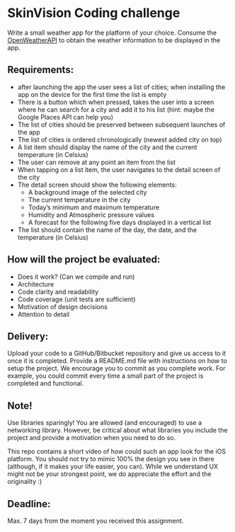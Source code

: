 # SkinVision Coding challenge

Write a small weather app for the platform of your choice. Consume the [OpenWeatherAPI](https://openweathermap.org/api) to obtain the weather information to be displayed in the app.

## Requirements:
- after launching the app the user sees a list of cities; when installing the app on the device for the first time the list is empty
- There is a button which when pressed, takes the user into a screen where he can search for a city and add it to his list (hint: maybe the Google Places API can help you)
- The list of cities should be preserved between subsequent launches of the app
- The list of cities is ordered chronologically (newest added city on top)
- A list item should display the name of the city and the current temperature (in Celsius)
- The user can remove at any point an item from the list
- When tapping on a list item, the user navigates to the detail screen of the city
- The detail screen should show the following elements:
    - A background image of the selected city
    - The current temperature in the city
    - Today’s minimum and maximum temperature
    - Humidity and Atmospheric pressure values
    - A forecast for the following five days displayed in a vertical list
- The list should contain the name of the day, the date, and the temperature (in Celsius)

## How will the project be evaluated:
- Does it work? (Can we compile and run)
- Architecture
- Code clarity and readability
- Code coverage (unit tests are sufficient)
- Motivation of design decisions
- Attention to detail

## Delivery:
Upload your code to a GitHub/Bitbucket repository and give us access to it once it is completed. Provide a README.md file with instructions on how to setup the project. We encourage you to commit as you complete work. For example, you could commit every time a small part of the project is completed and functional.

## Note!
Use libraries sparingly! You are allowed (and encouraged) to use a networking library. However, be critical about what libraries you include the project and provide a motivation when you need to do so.

This repo contains a short video of how could such an app look for the iOS platform. You should not try to mimic 100% the design you see in there (although, if it makes your life easier, you can). While we understand UX might not be your strongest point, we do appreciate the effort and the originality :)

## Deadline: 
Max. 7 days from the moment you received this assignment.
